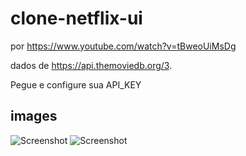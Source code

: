 # clone-netflix-ui

por https://www.youtube.com/watch?v=tBweoUiMsDg

dados de https://api.themoviedb.org/3.

Pegue e configure sua API_KEY 

##  images

![Screenshot](Screenshot_1.png)
![Screenshot](Screenshot_2.png)
